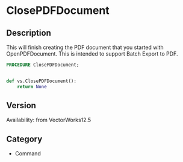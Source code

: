 # ClosePDFDocument

## Description
This will finish creating the PDF document that you started with OpenPDFDocument.  This is intended to support Batch Export to PDF.

```pascal
PROCEDURE ClosePDFDocument;
```

```python

def vs.ClosePDFDocument():
    return None
```

## Version
Availability: from VectorWorks12.5
## Category
* Command

